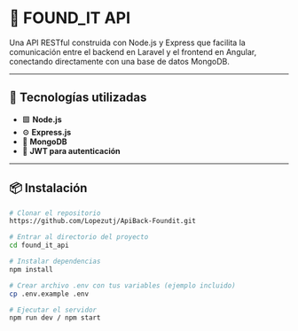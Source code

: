 # 🔎 FOUND_IT API

Una API RESTful construida con Node.js y Express que facilita la comunicación entre el backend en Laravel y el frontend en Angular, conectando directamente con una base de datos MongoDB.

---

## 🚀 Tecnologías utilizadas

- 🟩 **Node.js**
- ⚙️ **Express.js**
- 🍃 **MongoDB**
- 🔐 **JWT para autenticación**
---

## 📦 Instalación

```bash
# Clonar el repositorio
https://github.com/Lopezutj/ApiBack-Foundit.git

# Entrar al directorio del proyecto
cd found_it_api

# Instalar dependencias
npm install

# Crear archivo .env con tus variables (ejemplo incluido)
cp .env.example .env

# Ejecutar el servidor
npm run dev / npm start

